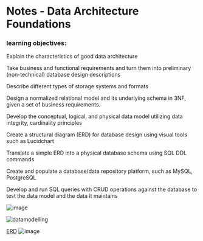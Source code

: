 
# Notes - Data Architecture Foundations

### learning objectives:

Explain the characteristics of good data architecture

Take business and functional requirements and turn them into preliminary (non-technical) database design descriptions

Describe different types of storage systems and formats

Design a normalized relational model and its underlying schema in 3NF, given a set of business requirements.

Develop the conceptual, logical, and physical data model utilizing data integrity, cardinality principles

Create a structural diagram (ERD) for database design using visual tools such as Lucidchart

Translate a simple ERD into a physical database schema using SQL DDL commands

Create and populate a database/data repository platform, such as MySQL, PostgreSQL

Develop and run SQL queries with CRUD operations against the database to test the data model and the data it maintains


![image](https://user-images.githubusercontent.com/68102477/119766250-0b8eb200-bef8-11eb-8af6-1851416a84d8.png)

![datamodelling](https://user-images.githubusercontent.com/68102477/121794559-98ea3a00-cc4c-11eb-8ef0-06c0f43acfae.png)

[ERD](https://www.lucidchart.com/pages/er-diagrams)
![image](https://user-images.githubusercontent.com/68102477/122200336-4a53ce80-cede-11eb-8004-31aac065e85d.png)
